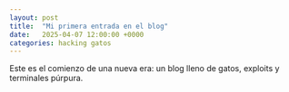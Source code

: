 ```yaml
---
layout: post
title:  "Mi primera entrada en el blog"
date:   2025-04-07 12:00:00 +0000
categories: hacking gatos
---
```


Este es el comienzo de una nueva era: un blog lleno de gatos, exploits y terminales púrpura.